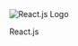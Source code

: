 <img src="/svg/skills/react.svg" alt="React.js Logo" class="skill-image" />

<p class="skill-text">React.js</p>
